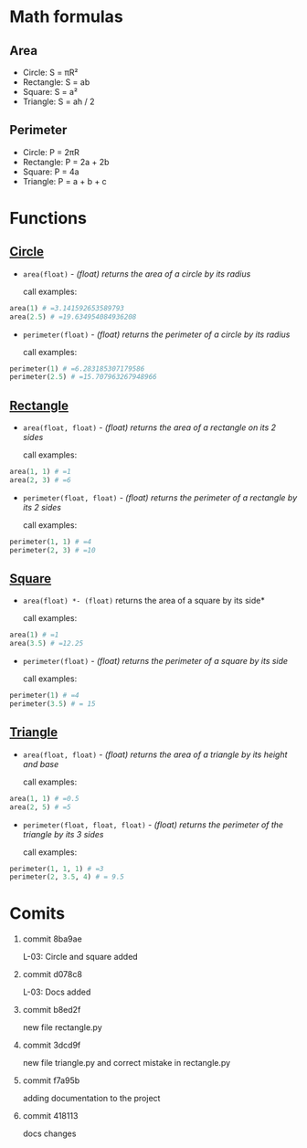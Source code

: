 # Math formulas
## Area
- Circle: S = πR²
- Rectangle: S = ab
- Square: S = a²
- Triangle: S = ah / 2

## Perimeter
- Circle: P = 2πR
- Rectangle: P = 2a + 2b
- Square: P = 4a
- Triangle: P = a + b + c




# Functions
## [Circle](/circle.py)
- `area(float)` *- (float) returns the area of a circle by its radius*

    call examples:
```python
area(1) # =3.141592653589793
area(2.5) # =19.634954084936208
```
- `perimeter(float)` *- (float) returns the perimeter of a circle by its radius*

    call examples:
```python
perimeter(1) # =6.283185307179586
perimeter(2.5) # =15.707963267948966
```

## [Rectangle](/rectangle.py)
- `area(float, float)` *- (float) returns the area of a rectangle on its 2 sides*

    call examples:
```python
area(1, 1) # =1
area(2, 3) # =6
```
- `perimeter(float, float)` *- (float) returns the perimeter of a rectangle by its 2 sides*

    call examples:
```python
perimeter(1, 1) # =4
perimeter(2, 3) # =10
```

## [Square](/square.py)
- `area(float) *- (float)` returns the area of a square by its side*

    call examples:
```python
area(1) # =1
area(3.5) # =12.25
```
- `perimeter(float)` *- (float) returns the perimeter of a square by its side*

    call examples:
```python
perimeter(1) # =4
perimeter(3.5) # = 15
```

## [Triangle](/triangle.py) 
- `area(float, float)` *- (float) returns the area of a triangle by its height and base*

    call examples:
```python
area(1, 1) # =0.5
area(2, 5) # =5
```
- `perimeter(float, float, float)` *- (float) returns the perimeter of the triangle by its 3 sides*

    call examples:
```python
perimeter(1, 1, 1) # =3
perimeter(2, 3.5, 4) # = 9.5
```




# Comits
1. commit 8ba9ae

    L-03: Circle and square added
2. commit d078c8

    L-03: Docs added
3. commit b8ed2f

    new file rectangle.py
4. commit 3dcd9f

    new file triangle.py and correct mistake in rectangle.py
5. commit f7a95b

    adding documentation to the project
6. commit 418113

    docs changes